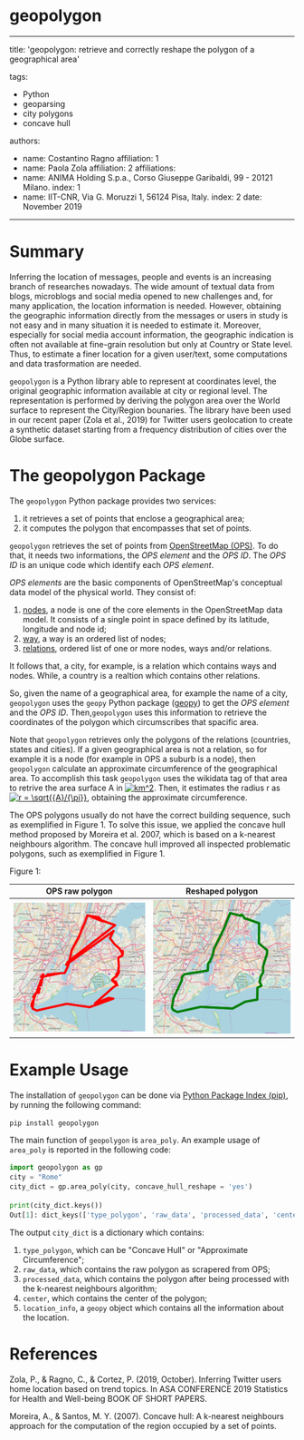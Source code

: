 # geopolygon
---
title: 'geopolygon: retrieve and correctly reshape the polygon of a geographical area'

tags:
  - Python
  - geoparsing
  - city polygons
  - concave hull
  
authors:
  - name: Costantino Ragno
    affiliation: 1 
  - name: Paola Zola
    affiliation: 2
affiliations:
 - name: ANIMA Holding S.p.a., Corso Giuseppe Garibaldi, 99 - 20121 Milano.
   index: 1
 - name: IIT-CNR, Via G. Moruzzi 1, 56124 Pisa, Italy.
   index: 2
date: November 2019
---
# Summary

Inferring the location of messages, people and events is an increasing branch of
researches nowadays. The wide amount of textual data from blogs, microblogs and 
social media opened to new challenges and, for many application, the location 
information is needed. 
However, obtaining the geographic information directly from the messages or users in study is not easy and in many situation it is needed to estimate it.
Moreover, especially for social media account information, the geographic indication is often not available at fine-grain resolution but only at Country or State level. 
Thus, to estimate a finer location for a given user/text, some computations and data trasformation are needed. 

``geopolygon`` is a Python library able to represent at coordinates level, the original 
geographic information available at city or regional level. The representation is 
performed by deriving the polygon area over the World surface to represent the City/Region 
bounaries. The library have been used in our recent paper (Zola et al., 2019) for Twitter users geolocation to create a synthetic dataset starting from a frequency distribution of cities over the Globe surface.

# The geopolygon Package
The ``geopolygon`` Python package provides two services: 

1. it retrieves a set of points that enclose a geographical area; 
2. it computes the polygon that encompasses that set of points. 

``geopolygon`` retrieves the set of points from [OpenStreetMap (OPS)](https://www.openstreetmap.org/). To do that, it needs two informations, the *OPS element* and the *OPS ID*. The *OPS ID* is an unique code which identify each *OPS element*. 

*OPS elements* are the basic components of OpenStreetMap's conceptual data model of the physical world. They consist of: 

1. [nodes](https://wiki.openstreetmap.org/wiki/Node), a node is one of the core elements in the OpenStreetMap data model. It consists of a single point in space defined by its latitude, longitude and node id;
2. [way](https://wiki.openstreetmap.org/wiki/Way), a way is an ordered list of nodes;
3. [relations](https://wiki.openstreetmap.org/wiki/Relation), ordered list of one or more nodes, ways and/or relations.

It follows that, a city, for example, is a relation which contains ways and nodes. While, a country is a realtion which contains other relations. 

So, given the name of a geographical area, for example the name of a city, ``geopolygon`` uses the ``geopy`` Python package ([geopy](https://github.com/geopy/geopy)) to get the *OPS element* and the *OPS ID*. Then,``geopolygon`` uses this information to retrieve the coordinates of the polygon which circumscribes that spacific area.

Note that ``geopolygon`` retrieves only the polygons of the relations (countries, states and cities). If a given geographical area is not a relation, so for example it is a node (for example in OPS a suburb is a node), then ``geopolygon`` calculate an approximate circumference of the geographical area. To accomplish this task ``geopolygon`` uses the wikidata tag of that area to retrive the area surface A in <a href="https://www.codecogs.com/eqnedit.php?latex=km^2" target="_blank"><img src="https://latex.codecogs.com/gif.latex?km^2" title="km^2" /></a>. Then, it estimates the radius r as <a href="https://www.codecogs.com/eqnedit.php?latex=r&space;=&space;\sqrt{{A}/{\pi}}" target="_blank"><img src="https://latex.codecogs.com/gif.latex?r&space;=&space;\sqrt{{A}/{\pi}}" title="r = \sqrt{{A}/{\pi}}" /></a>, obtaining the approximate circumference.

The  OPS polygons usually do not have the correct building sequence, such as exemplified in Figure 1. To solve this issue, we applied the concave hull method proposed by Moreira et al. 2007, which is based on a k-nearest neighbours algorithm. The concave hull improved all inspected problematic polygons, such as exemplified in Figure 1. 

Figure 1:

OPS raw polygon            |  Reshaped polygon 
:-------------------------:|:-------------------------:
![](https://github.com/CostRagno/geopolygon/blob/master/images/new_york_red-1.png)  |  ![](https://github.com/CostRagno/geopolygon/blob/master/images/new_york_green-1.png)

# Example Usage 
The installation of ``geopolygon`` can be done via [Python Package Index (pip)](https://pypi.org/project/geopolygon/), by running the following command:

```pip install geopolygon```

The main function of ``geopolygon`` is ``area_poly``. An example usage of ``area_poly`` is reported in the following code: 

```Python 
import geopolygon as gp
city = "Rome"
city_dict = gp.area_poly(city, concave_hull_reshape = 'yes')

print(city_dict.keys())
Out[1]: dict_keys(['type_polygon', 'raw_data', 'processed_data', 'center', 'location_info'])
```
The output ``city_dict`` is a dictionary which contains:
1. ``type_polygon``, which can be "Concave Hull" or "Approximate Circumference";
2. ``raw_data``, which contains the raw polygon as scrapered from OPS;
3. ``processed_data``, which contains the polygon after being processed with the k-nearest neighbours algorithm;
4. ``center``, which contains the center of the polygon;
5. ``location_info``, a ``geopy`` object which contains all the information about the location. 

# References

Zola, P., & Ragno, C., & Cortez, P. (2019, October). Inferring Twitter users home location based on trend topics. In ASA CONFERENCE 2019 Statistics for Health and Well-being BOOK OF SHORT PAPERS.

Moreira, A., & Santos, M. Y. (2007). Concave hull: A k-nearest neighbours approach for the computation of the region occupied by a set of points.
